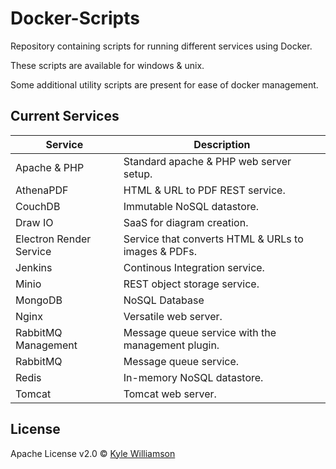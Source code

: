 # Docker-Scripts

Repository containing scripts for running different services using Docker.

These scripts are available for windows & unix.

Some additional utility scripts are present for ease of docker management.

## Current Services

Service | Description
------------ | -------------
Apache & PHP | Standard apache & PHP web server setup.
AthenaPDF | HTML & URL to PDF REST service.
CouchDB | Immutable NoSQL datastore.
Draw IO | SaaS for diagram creation.
Electron Render Service | Service that converts HTML & URLs to images & PDFs.
Jenkins | Continous Integration service.
Minio | REST object storage service.
MongoDB | NoSQL Database
Nginx | Versatile web server.
RabbitMQ Management | Message queue service with the management plugin.
RabbitMQ | Message queue service.
Redis | In-memory NoSQL datastore.
Tomcat | Tomcat web server.

## License
Apache License v2.0 © [Kyle Williamson ](https://github.com/kyledmw)
